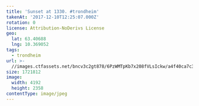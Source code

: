 ```yaml
---
title: 'Sunset at 1330. #trondheim'
takenAt: '2017-12-10T12:25:07.000Z'
rotation: 0
license: Attribution-NoDerivs License
geo:
  lat: 63.40688
  lng: 10.369052
tags:
  - trondheim
url: >-
  //images.ctfassets.net/bncv3c2gt878/6PzWMTpKb7x208fVLsIckw/a4f40ca7c346fe68a5e17ed8721e4bbe/sunset-at-1330-trondheim_38960970001_o
size: 1721812
image:
  width: 4192
  height: 2358
contentType: image/jpeg
---
```


